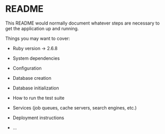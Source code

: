 # README

This README would normally document whatever steps are necessary to get the
application up and running.

Things you may want to cover:

* Ruby version -> 2.6.8

* System dependencies

* Configuration

* Database creation

* Database initialization

* How to run the test suite

* Services (job queues, cache servers, search engines, etc.)

* Deployment instructions

* ...
